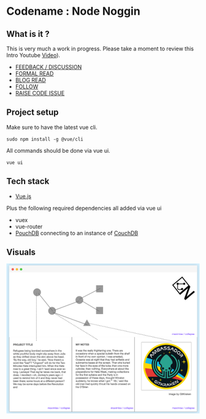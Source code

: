# Codename : Node Noggin

## What is it ?

This is very much a work in progress. Please take a moment to review this Intro Youtube [Video](https://www.youtube.com/watch?v=DBwcUcFXsSo)).

- [FEEDBACK / DISCUSSION](https://discourse.adamprocter.co.uk)
- [FORMAL READ](https://manifold.soton.ac.uk)
- [BLOG READ](https://researchnot.es)
- [FOLLOW](https://discursive.adamprocter.co.uk)
- [RAISE CODE ISSUE](ISSUES.md)

## Project setup

Make sure to have the latest vue cli.

```
sudo npm install -g @vue/cli
```

All commands should be done via vue ui.

```
vue ui
```

## Tech stack

- [Vue.js](https://vuejs.org/)

Plus the following required dependencies all added via vue ui

- vuex
- vue-router
- [PouchDB](https://pouchdb.com/) connecting to an instance of [CouchDB](http://couchdb.apache.org/)

## Visuals

![](src/assets/img/visual1.png)
